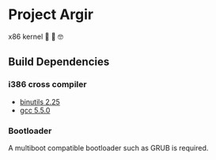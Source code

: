 # Project Argir

x86 kernel 🤦 🤷 🤓

## Build Dependencies

### i386 cross compiler

- [binutils 2.25](http://ftp.gnu.org/gnu/binutils/binutils-2.25.tar.gz)
- [gcc 5.5.0](http://ftp.gnu.org/gnu/gcc/gcc-5.5.0/gcc-5.5.0.tar.gz)

### Bootloader

A multiboot compatible bootloader such as GRUB is required.
